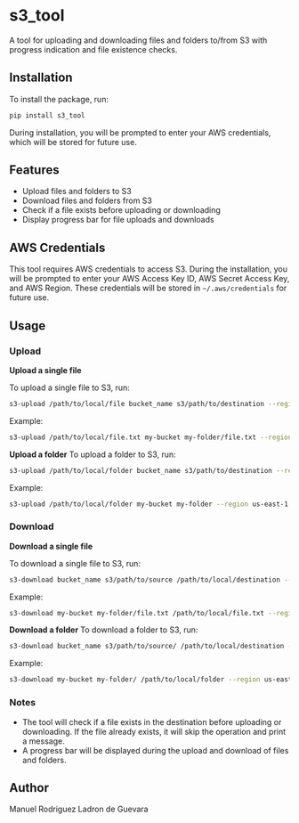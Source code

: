 # s3_tool

A tool for uploading and downloading files and folders to/from S3 with progress indication and file existence checks.

## Installation

To install the package, run:

```sh
pip install s3_tool
```

During installation, you will be prompted to enter your AWS credentials, which will be stored for future use.

## Features
- Upload files and folders to S3
- Download files and folders from S3
- Check if a file exists before uploading or downloading
- Display progress bar for file uploads and downloads

## AWS Credentials
This tool requires AWS credentials to access S3. During the installation, you will be prompted to enter your AWS Access Key ID, AWS Secret Access Key, and AWS Region. These credentials will be stored in `~/.aws/credentials` for future use.

## Usage
### Upload
**Upload a single file**

To upload a single file to S3, run:

```sh
s3-upload /path/to/local/file bucket_name s3/path/to/destination --region your-aws-region
```

Example:
```sh
s3-upload /path/to/local/file.txt my-bucket my-folder/file.txt --region us-east-1
```
**Upload a folder**
To upload a folder to S3, run:

```sh
s3-upload /path/to/local/folder bucket_name s3/path/to/destination --region your-aws-region
```

Example:
```sh
s3-upload /path/to/local/folder my-bucket my-folder --region us-east-1
```

### Download
**Download a single file**

To download a single file to S3, run:

```sh
s3-download bucket_name s3/path/to/source /path/to/local/destination --region your-aws-region
```

Example:
```sh
s3-download my-bucket my-folder/file.txt /path/to/local/file.txt --region us-east-1
```
**Download a folder**
To download a folder to S3, run:

```sh
s3-download bucket_name s3/path/to/source/ /path/to/local/destination --region your-aws-region
```

Example:
```sh
s3-download my-bucket my-folder/ /path/to/local/folder --region us-east-1
```

### Notes
- The tool will check if a file exists in the destination before uploading or downloading. If the file already exists, it will skip the operation and print a message.
- A progress bar will be displayed during the upload and download of files and folders.

## Author
Manuel Rodriguez Ladron de Guevara